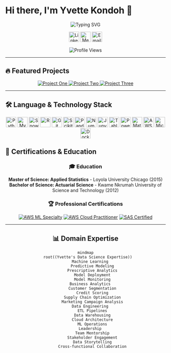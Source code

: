 # Hi there, I'm Yvette Kondoh 👋

<div align="center">
  <img src="https://readme-typing-svg.herokuapp.com?font=Fira+Code&weight=500&size=30&duration=3000&pause=1000&color=2F81F7&center=true&vCenter=true&random=false&width=700&height=100&lines=Senior+Data+Scientist;8%2B+Years+Experience;ML+%7C+DL+%7C+NLP;Python+%7C+SQL+%7C+Git;AWS+Certified+ML+Specialist;Data+Storytelling+Expert" alt="Typing SVG" />
</div>


<div align="center">


  [<img src="https://img.icons8.com/color/48/000000/linkedin.png" alt="LinkedIn" width="32" height="32">](https://www.linkedin.com/in/yvettekondoh)
  [<img src="https://img.icons8.com/ios-filled/48/000000/medium-logo.png" alt="Medium" width="32" height="32">](https://medium.com/@ykondoh)
  [<img src="https://img.icons8.com/color/48/000000/gmail.png" alt="Email" width="32" height="32">](mailto:yvetteekon@gmail.com)

  

  ![Profile Views](https://komarev.com/ghpvc/?username=yvetteekon&label=Profile%20Views&color=2F81F7&style=for-the-badge)
  
</div>

---


## 🔥 Featured Projects 

  </p>
  <p align="center">
    <!-- Project 1 -->
    <a href="https://github.com/yvetteekon/employee-attrition-insights">
      <img src="https://github-readme-stats.vercel.app/api/pin/?username=yvetteekon&repo=employee-attrition&theme=dark&bg_color=000000&title_color=ffffff&text_color=ffffff&icon_color=00ff00" alt="Project One">
    </a>
    <!-- Project 2 -->
    <a href="https://github.com/yourusername/project-two">
      <img src="https://github-readme-stats.vercel.app/api/pin/?username=yourusername&repo=project-two&theme=dark&bg_color=000000&title_color=ffffff&text_color=ffffff&icon_color=00ff00" alt="Project Two">
    </a>
    <!-- Project 3 -->
    <a href="https://github.com/yourusername/project-three">
      <img src="https://github-readme-stats.vercel.app/api/pin/?username=yourusername&repo=project-three&theme=dark&bg_color=000000&title_color=ffffff&text_color=ffffff&icon_color=00ff00" alt="Project Three">
    </a>
  </p>
</div>

---

</div>


## 🛠️ Language & Technology Stack

<div align="center">


<img src="https://img.icons8.com/color/48/000000/python.png" alt="Python" width="32" height="32">
<img src="https://cdn.jsdelivr.net/gh/devicons/devicon/icons/mysql/mysql-original.svg" alt="MySQL" width="32" height="32">
<img src="https://img.icons8.com/color/48/000000/snowflake.png" alt="Snowflake" width="32" height="32">
<img src="https://cdn.jsdelivr.net/gh/devicons/devicon/icons/r/r-original.svg" alt="R" width="32" height="32">
<img src="https://img.icons8.com/color/48/000000/git.png" alt="Git" width="32" height="32">



<img src="https://cdn.jsdelivr.net/gh/devicons/devicon/icons/scikitlearn/scikitlearn-original.svg" alt="Scikit Learn" width="32" height="32">
<img src="https://img.icons8.com/color/48/000000/pandas.png" alt="Pandas" width="32" height="32">
<img src="https://img.icons8.com/color/48/000000/numpy.png" alt="NumPy" width="32" height="32">
<img src="https://cdn.jsdelivr.net/gh/devicons/devicon/icons/jupyter/jupyter-original.svg" alt="Jupyter" width="32" height="32">


<img src="https://img.icons8.com/color/48/000000/tableau-software.png" alt="Tableau" width="32" height="32">
<img src="https://img.icons8.com/color/48/000000/power-bi.png" alt="Power BI" width="32" height="32">
<img src="https://img.icons8.com/color/48/000000/matplotlib.png" alt="Matplotlib" width="32" height="32">



<img src="https://img.icons8.com/color/48/000000/amazon-web-services.png" alt="AWS" width="32" height="32">
<img src="https://cdn.jsdelivr.net/gh/devicons/devicon/icons/azure/azure-original.svg" alt="Microsoft Azure" width="32" height="32">



<img src="https://img.icons8.com/color/48/000000/docker.png" alt="Docker" width="32" height="32">


</div>

## 🏅 Certifications & Education

<div align="center">

### 🎓 **Education**
**Master of Science: Applied Statistics** - Loyola University Chicago (2015)  
**Bachelor of Science: Actuarial Science** - Kwame Nkrumah University of Science and Technology (2012)

### 🏆 **Professional Certifications**
[![AWS ML Specialty](https://img.shields.io/badge/AWS_ML_Specialty-232F3E?style=for-the-badge&logo=amazon-aws&logoColor=white)](https://www.credly.com/badges/2714a6c8-512d-49fc-8c67-538e8b5f9728/public_url)
[![AWS Cloud Practitioner](https://img.shields.io/badge/AWS_Cloud_Practitioner-232F3E?style=for-the-badge&logo=amazon-aws&logoColor=white)](https://www.credly.com/badges/4159496e-4a6f-4c92-bc72-e385c0b97492/public_url)
[![SAS Certified](https://img.shields.io/badge/SAS_Certified_Programmer-1E77B7?style=for-the-badge&logo=sas&logoColor=white)](https://www.credly.com/badges/f27af4cb-eb6e-4f7f-b1e0-044fd6fc16cc/public_url)

---

## 📊 Domain Expertise

<div align="center">

```mermaid
mindmap
  root((Yvette's Data Science Expertise))
    Machine Learning
      Predictive Modeling
      Prescriptive Analytics
      Model Deployment
      Model Monitoring
    Business Analytics
      Customer Segmentation
      Credit Scoring
      Supply Chain Optimization
      Marketing Campaign Analysis
    Data Engineering
      ETL Pipelines
      Data Warehousing
      Cloud Architecture
      ML Operations
    Leadership
      Team Mentorship
      Stakeholder Engagement
      Data Storytelling
      Cross-functional Collaboration
```

</div>







<br/>

